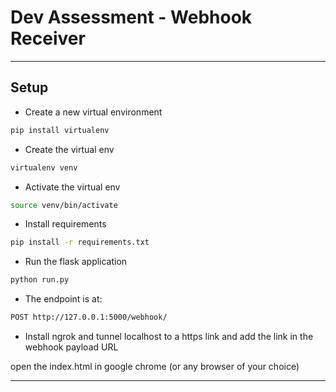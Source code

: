 # Dev Assessment - Webhook Receiver

*******************

## Setup

* Create a new virtual environment

```bash
pip install virtualenv
```

* Create the virtual env

```bash
virtualenv venv
```

* Activate the virtual env

```bash
source venv/bin/activate
```

* Install requirements

```bash
pip install -r requirements.txt
```

* Run the flask application

```bash
python run.py
```

* The endpoint is at:

```bash
POST http://127.0.0.1:5000/webhook/

```
* Install ngrok and tunnel localhost to a https link and add the link in the webhook payload URL


open the index.html in google chrome (or any browser of your choice)

*******************